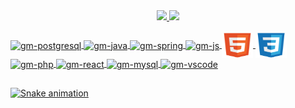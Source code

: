 
<div align="center">
  <a href="https://github.com/gabrielcomassetto">
  <img height="180em" src="https://github-readme-stats.vercel.app/api?username=gabrielcomassetto&show_icons=true&theme=dracula&include_all_commits=true&count_private=true"/>
  <img height="180em" src="https://github-readme-stats.vercel.app/api/top-langs/?username=gabrielcomassetto&layout=compact&langs_count=7&theme=dracula"/>
</div>
<div style="display: inline_block"><br>
  <img align="center" alt="gm-postgresql" height="40" width="50" src="https://cdn.jsdelivr.net/gh/devicons/devicon/icons/postgresql/postgresql-original.svg">
  <img align="center" alt="gm-java" height="40" width="50" src="https://cdn.jsdelivr.net/gh/devicons/devicon/icons/java/java-original.svg">
  <img align="center" alt="gm-spring" height="40" width="50" src="https://cdn.jsdelivr.net/gh/devicons/devicon/icons/spring/spring-original.svg">
  <img align="center" alt="gm-js" height="40" width="50" src="https://cdn.jsdelivr.net/gh/devicons/devicon/icons/javascript/javascript-original.svg">
  <img align="center" alt="gm-HTML" height="40" width="50" src="https://raw.githubusercontent.com/devicons/devicon/master/icons/html5/html5-original.svg">
  <img align="center" alt="gm-CSS" height="40" width="50" src="https://raw.githubusercontent.com/devicons/devicon/master/icons/css3/css3-original.svg">
  <img align="center" alt="gm-php" height="40" width="50" src="https://cdn.jsdelivr.net/gh/devicons/devicon/icons/php/php-plain.svg">
  <img align="center" alt="gm-react" height="40" width="50" src="https://cdn.jsdelivr.net/gh/devicons/devicon/icons/react/react-original.svg">
  <img align="center" alt="gm-mysql" height="40" width="50" src="https://cdn.jsdelivr.net/gh/devicons/devicon/icons/mysql/mysql-original.svg">
  <img align="center" alt="gm-vscode" height="40" width="50" src="https://cdn.jsdelivr.net/gh/devicons/devicon/icons/vscode/vscode-original.svg">
  
</div>
  
  ##
 
<div> 

 
  ![Snake animation](https://github.com/gabrielcomassetto/gabrielcomassetto/blob/output/github-contribution-grid-snake.svg)
 
</div>
